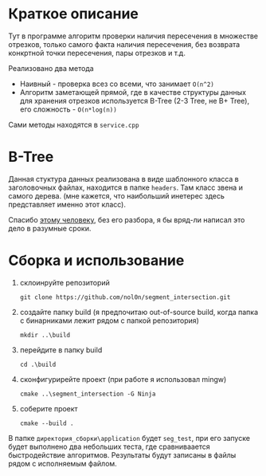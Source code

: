 # Краткое описание

Тут в программе алгоритм проверки наличия пересечения в множестве отрезков, только самого факта наличия пересечения, без возврата конкртной точки пересечения, пары отрезков и т.д. 

Реализовано два метода
- Наивный - проверка всез со всеми, что занимает `O(n^2)`
- Алгоритм заметающей прямой, где в качестве структуры данных для хранения отрезков используется B-Tree (2-3 Tree, не B+ Tree), его сложность - `O(n*log(n))`

Сами методы находятся в `service.cpp`

# B-Tree

Данная стуктура данных реализована в виде шаблонного класса в заголовочных файлах, находится в папке `headers`. Там класс звена и самого дерева. (мне кажется, что наибольший инетерес здесь представляет именно этот класс).

Спасибо [этому человеку](https://www.pvsm.ru/algoritmy/134464), без его разбора, я бы вряд-ли написал это дело в разумные сроки.

# Сборка и использование

1. склоинруйте репозиторий

    `git clone https://github.com/nol0n/segment_intersection.git`

2. создайте папку build (я предпочитаю out-of-source build, когда папка с бинарниками лежит рядом с папкой репозитория)

    `mkdir ..\build`

3. перейдите в папку build

    `cd .\build`

4. сконфигурирейте проект (при работе я использовал mingw)

    `cmake ..\segment_intersection -G Ninja`

5. соберите проект

    `cmake --build .`

В папке `директория_сборки\application` будет `seg_test`, при его запуске будет выполнено два небольших теста, где сравниваается быстродействие алгоритмов. Результаты будут записаны в файлы рядом с исполняемым файлом.
